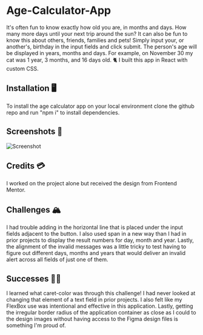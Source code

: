 # Age-Calculator-App

It's often fun to know exactly how old you are, in months and days. How many more days until your next trip around the sun? It can also be fun to know this about others, friends, families and pets! Simply input your, or another's, birthday in the input fields and click submit. The person's age will be displayed in years, months and days. For example, on November 30 my cat was 1 year, 3 months, and 16 days old. 🐈‍  I built this app in React with custom CSS. 

## Installation 🖥️
 To install the age calculator app on your local environment clone the github repo and run "npm i" to install dependencies. 

 ## Screenshots 📸
 ![Screenshot](../Age-Calculator-App/src/assets/images/screenshot.png)

## Credits 💳
I worked on the project alone but received the design from Frontend Mentor. 

## Challenges 🏔️
I had trouble adding in the horizontal line that is placed under the input fields adjacent to the button. I also used span in a new way than I had in prior projects to display the result numbers for day, month and year. Lastly, the alignment of the invalid messages was a little tricky to test having to figure out different days, months and years that would deliver an invalid alert across all fields of just one of them. 

## Successes 👍🏼
I learned what caret-color was through this challenge! I had never looked at changing that element of a text field in prior projects. I also felt like my FlexBox use was intentional and effective in this application. Lastly, getting the irregular border radius of the application container as close as I could to the design images without having access to the Figma design files is something I'm proud of. 





